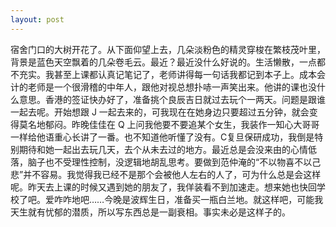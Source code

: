 ```yaml
---
layout: post
---
```


宿舍门口的大树开花了。从下面仰望上去，几朵淡粉色的精灵穿梭在繁枝茂叶里，背景是蓝色天空飘着的几朵卷毛云。最近？最近没什么好说的。生活懒散，一点都不充实。我甚至上课都认真记笔记了，老师讲得每一句话我都记到本子上。成本会计的老师是一个很滑稽的中年人，跟他对视总想扑哧一声笑出来。他讲的课也没什么意思。香港的签证快办好了，准备挑个良辰吉日就过去玩个一两天。问题是跟谁一起去呢。开始想跟 J 一起去来的，可我现在在她身边只要超过五分钟，就会变得莫名地郁闷。昨晚佳佳在 Q 上问我他要不要追某个女生，我装作一知心大哥哥一样给他语重心长讲了一番。也不知道他听懂了没有。C复旦保研成功，我倒是特别期待和她一起出去玩几天，去个从未去过的地方。最近总是会没来由的心情低落，脑子也不受理性控制，没逻辑地胡乱思考。要做到范仲淹的“不以物喜不以己悲”并不容易。我觉得我已经不是那个会被他人左右的人了，可为什么总是会这样呢。昨天去上课的时候又遇到她的朋友了，我佯装看不到加速走。想来她也快回学校了吧。爱咋咋地吧……今晚是波辉生日，准备买一瓶白兰地。就这样吧，可能我天生就有忧郁的潜质，所以写东西总是一副衰相。事实未必是这样子的。
